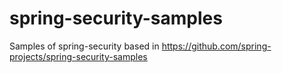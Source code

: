 # spring-security-samples
Samples of spring-security based in https://github.com/spring-projects/spring-security-samples
